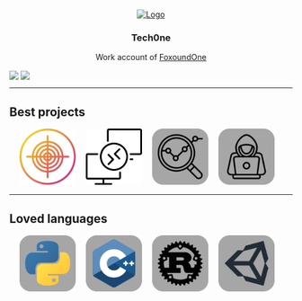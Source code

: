 <a name="readme-top"></a>

<br />
<div align="center">
  <a href="https://github.com/Tech0ne">
    <img src="https://avatars.githubusercontent.com/u/114503799?v=4" alt="Logo" width="80" height="80">
  </a>

  <h3 align="center">Tech0ne</h3>

  <p align="center">
    Work account of <a href="https://github.com/fxndone">FoxoundOne</a>
    <br />
</div>

<img align="center" height="150" src="https://github-readme-stats.vercel.app/api/top-langs/?username=tech0ne&layout=compact&theme=transparent" />
  <img align="center" height="150" src="https://github-readme-stats.vercel.app/api?username=tech0ne&theme=transparent&count_private=true&include_all_commits=true&show_icons=true&custom_title=Stats"/>

---

## Best projects

<p align="center">
    <a href="https://github.com/Tech0ne/EPITECH-MyHunter"><img src="images/icons/my_hunter.png" width="100" height="100"/></a>&emsp;
    <a href="https://github.com/Tech0ne/RemoteWiFi-client"><img src="images/icons/remote_wifi.png" width="100" height="100"/></a>&emsp;
    <a href="https://github.com/Tech0ne/NetworkTrafficAnalysis"><img src="images/icons/analysis.png" width="100" height="100"/></a>&emsp;
    <a href="https://github.com/Tech0ne/Learn-Hacking"><img src="images/icons/hack.png" width="100" height="100"/></a>&emsp;
</p>

---

## Loved languages

<p align="center">
    <a href="https://www.python.org/"><img src="images/icons/python.png" width="100" height="100"/></a>&emsp;
    <a href="https://cplusplus.com/"><img src="images/icons/cpp.png" width="100" height="100"/></a>&emsp;
    <a href="https://www.rust-lang.org/"><img src="images/icons/rust.png" width="100" height="100"/></a>&emsp;
    <a href="https://www.rust-lang.org/"><img src="images/icons/unity.png" width="100" height="100"/></a>&emsp;
</p>
